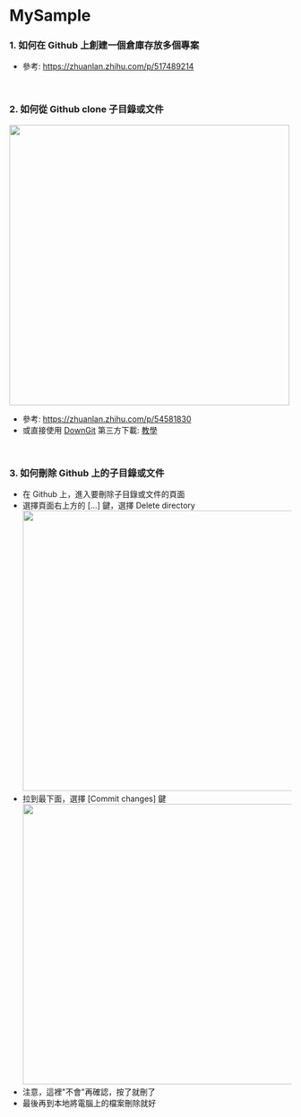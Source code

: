 # MySample

### 1. 如何在 Github 上創建一個倉庫存放多個專案<br/>
- 參考: https://zhuanlan.zhihu.com/p/517489214<br/>
<br/>

### 2. 如何從 Github clone 子目錄或文件<br/>
<img src="https://user-images.githubusercontent.com/104376299/211455593-0d9823cd-e9a8-4dd4-83b4-c840283196c2.png" width="500px" /><br/>
- 參考: https://zhuanlan.zhihu.com/p/54581830<br/>
- 或直接使用 <a href="https://minhaskamal.github.io/DownGit">DownGit</a> 第三方下載: <a href="https://medium.com/%E5%BD%BC%E5%BE%97%E6%BD%98%E7%9A%84-swift-ios-app-%E9%96%8B%E7%99%BC%E5%95%8F%E9%A1%8C%E8%A7%A3%E7%AD%94%E9%9B%86/%E4%B8%8B%E8%BC%89-github-repository-%E4%B8%8B%E7%9A%84%E8%B3%87%E6%96%99%E5%A4%BE-671808254d2a">教學</a>
<br/>

### 3. 如何刪除 Github 上的子目錄或文件<br/>
- 在 Github 上，進入要刪除子目錄或文件的頁面<br/>
- 選擇頁面右上方的 [...] 鍵，選擇 Delete directory<br/>
<img src="https://user-images.githubusercontent.com/104376299/211460367-eb086fc7-188a-40d4-a6f0-d9f746c046ec.png" width="500px" /><br/>
- 拉到最下面，選擇 [Commit changes] 鍵<br/>
<img src="https://user-images.githubusercontent.com/104376299/211460368-3525caad-bba5-4454-bfae-a4658a435cfb.png" width="500px" /><br/>
- 注意，這裡"不會"再確認，按了就刪了
- 最後再到本地將電腦上的檔案刪除就好
